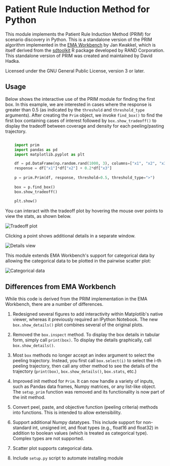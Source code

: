 Patient Rule Induction Method for Python
========================================

This module implements the Patient Rule Induction Method (PRIM) for scenario
discovery in Python.  This is a standalone version of the PRIM algorithm
implemented in the [EMA Workbench](https://github.com/quaquel/EMAworkbench) by
Jan Kwakkel, which is itself derived from the
[sdtoolkit](https://cran.r-project.org/web/packages/sdtoolkit/index.html) R
package developed by RAND Corporation.  This standalone version of PRIM was
created and maintained by David Hadka.

Licensed under the GNU General Public License, version 3 or later.


Usage
-----

Below shows the interactive use of the PRIM module for finding the first box.
In this example, we are interested in cases where the response is greater
than 0.5 (as indicated by the `threshold` and `threshold_type` arguments).
After creating the `Prim` object, we invoke `find_box()` to find
the first box containing cases of interest followed by `box.show_tradeoff()`
to display the tradeoff between coverage and density for each peeling/pasting
trajectory.

```python

    import prim
    import pandas as pd
    import matplotlib.pyplot as plt

    df = pd.DataFrame(np.random.rand(1000, 3), columns=["x1", "x2", "x3"])
    response = df["x1"]*df["x2"] + 0.2*df["x3"]
    
    p = prim.Prim(df, response, threshold=0.5, threshold_type=">")
    
    box = p.find_box()
    box.show_tradeoff()
    
    plt.show()
```

You can interact with the tradeoff plot by hovering the mouse over points
to view the stats, as shown below.

![Tradeoff plot](https://github.com/MOEAFramework/PRIM/blob/master/docs/images/screenshot1.png)

Clicking a point shows additional details in a separate window.

![Details view](https://github.com/MOEAFramework/PRIM/blob/master/docs/images/screenshot2.png)

This module extends EMA Workbench's support for categorical data by allowing the
categorical data to be plotted in the pairwise scatter plot:

![Categorical data](https://github.com/MOEAFramework/PRIM/blob/master/docs/images/screenshot3.png)

Differences from EMA Workbench
------------------------------

While this code is derived from the PRIM implementation in the EMA Workbench,
there are a number of differences.

1. Redesigned several figures to add interactivity within Matplotlib's native
   viewer, whereas it previously required an IPython Notebook.  The new
   `box.show_details()` plot combines several of the original plots.

2. Removed the `box.inspect` method.  To display the box details in tabular
   form, simply call `print(box)`.  To display the details graphically,
   call `box.show_details()`.
   
3. Most `box` methods no longer accept an index argument to select the
   peeling trajectory.  Instead, you first call `box.select(i)` to select
   the i-th peeling trajectory, then call any other method to see the details
   of the trajectory (`print(box)`, `box.show_details()`,
   `box.stats`, etc.)
   
4. Improved init method for `Prim`.  It can now handle a variety of inputs,
   such as Pandas data frames, Numpy matrices, or any list-like object.  The
   `setup_prim` function was removed and its functionality is now part of
   the init method.
   
5. Convert peel, paste, and objective function (peeling criteria) methods into
   functions.  This is intended to allow extensibility.
   
6. Support additional Numpy datatypes.  This include support for non-standard
   int, unsigned int, and float types (e.g., float16 and float32) in addition
   to boolean values (which is treated as categorical type).  Complex types are
   not supported.
   
7. Scatter plot supports categorical data.

8. Include `setup.py` script to automate installing module
